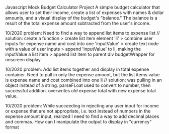 
Javascript Mock Budget Calculator Project
A simple budget calculator that allows user to set their income, create a list of expenses with names & dollar amounts,
and a visual display of the budget's "balance." The balance is a result of the total expense amount subtracted from the user's income.


10/2020 problem: Need to find a way to append list items to expense list
// solution: create a function > create list item element 'li' > combine user inputs for expense name and cost into one 'inputValue' > create text node with a value of user inputs > append 'inputValue' to li, making the inputValue a list item > append list item to parent div budgetWrapper for onscreen display

10/2020 problem: Add list items together and display in total expense container. Need to pull in only the expense amount,
but the list items value is expense name and cost combined into one li
// solution: was pulling in an object instead of a string. parseFLoat used to convert to number, then successful addition.
overwrites old expense total with new expense total value.

10/2020 problem: While succeeding in rejecting any user input for income or expense that are not appropriate, i.e. text instead of numbers
in the expense amount input, realized I need to find a way to add decimal places and commas.
How can I manipulate the output to display in "currency" format
